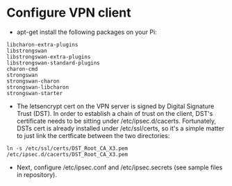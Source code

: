 # Configure VPN client

- apt-get install the following packages on your Pi:
```
libcharon-extra-plugins
libstrongswan
libstrongswan-extra-plugins
libstrongswan-standard-plugins
charon-cmd
strongswan
strongswan-charon
strongswan-libcharon
strongswan-starter
```
- The letsencrypt cert on the VPN server is signed by Digital Signature Trust (DST).
In order to establish a chain of trust on the client, DST's certificate needs to be
sitting under /etc/ipsec.d/cacerts.  Fortunately, DSTs cert is already installed under
/etc/ssl/certs, so it's a simple matter to just link the certficate between the two
directories:
```
ln -s /etc/ssl/certs/DST_Root_CA_X3.pem /etc/ipsec.d/cacerts/DST_Root_CA_X3.pem
```

- Next, configure /etc/ipsec.conf and /etc/ipsec.secrets (see sample files in repository).
